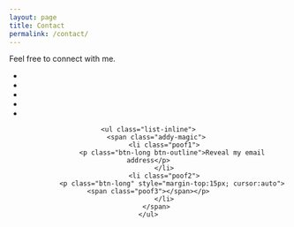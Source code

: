```yaml
---
layout: page
title: Contact
permalink: /contact/
---
```


<p style="text-align:justify;">
Feel free to connect with me.
</p>

<center>
    <ul class="list-inline">
        <li>
            <a href="https://www.instagram.com/zynkh/" target="blank" class="btn-social btn-outline"><i class="fa fa-fw fa-instagram-square"></i></a>
        </li>
        <li>
            <a href="https://github.com/Zynkh" target="blank" class="btn-social btn-outline"><i class="fa fa-fw fa-github-square"></i></a>
        </li>
        <li>
            <a href="http://www.linkedin.com/in/mzhill/" target="blank" class="btn-social btn-outline"><i class="fa fa-fw fa-linkedin"></i></a>
        </li>
        <li>
            <a href="https://www.youtube.com/watch?v=StTqXEQ2l-Y" target="blank" class="btn-social btn-outline"><i class="fa fa-fw fa-smile-o"></i></a>
        </li>
        <li>
            <a href="https://www.youtube.com/watch?v=m6ugFcwsgpE" target="blank" class="btn-social btn-outline"><i class="fa fa-fw fa-rocket"></i></a>
        </li>
    </ul>

    <ul class="list-inline">
        <span class="addy-magic">
            <li class="poof1">
                <p class="btn-long btn-outline">Reveal my email address</p>
            </li>
            <li class="poof2">
                <p class="btn-long" style="margin-top:15px; cursor:auto"><span class="poof3"></span></p>
            </li>
        </span>
    </ul>
    
<div><p class="poof"></p></div>

</center>

<script>
    $(document).ready(function() {

        var reveal = function(){
            $('.poof1').fadeOut(300);
            $('.poof3').text("m.zach.hill@gmail.com")
            $('.poof2').delay(300).fadeIn(300);
        };

        $('.addy-magic').on( "click", reveal );

    });
</script>
